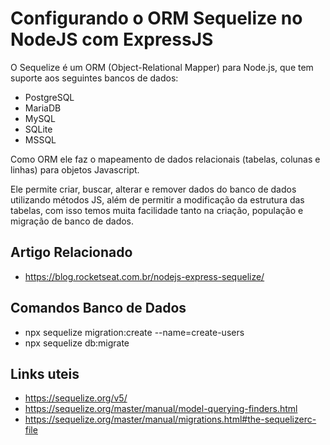 # Configurando o ORM Sequelize no NodeJS com ExpressJS

O Sequelize é um ORM (Object-Relational Mapper) para Node.js, que tem suporte aos seguintes bancos de dados: 

* PostgreSQL
* MariaDB
* MySQL
* SQLite
* MSSQL

Como ORM ele faz o mapeamento de dados relacionais (tabelas, colunas e linhas) para objetos Javascript.

Ele permite criar, buscar, alterar e remover dados do banco de dados utilizando métodos JS, além de permitir a modificação da estrutura das tabelas, com isso temos muita facilidade tanto na criação, população e migração de banco de dados.

## Artigo Relacionado

* https://blog.rocketseat.com.br/nodejs-express-sequelize/

## Comandos Banco de Dados

* npx sequelize migration:create --name=create-users
* npx sequelize db:migrate

## Links uteis

* https://sequelize.org/v5/
* https://sequelize.org/master/manual/model-querying-finders.html
* https://sequelize.org/master/manual/migrations.html#the-sequelizerc-file